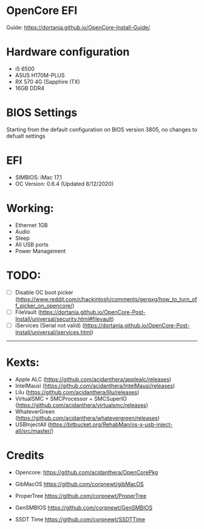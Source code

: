 # OpenCore EFI

Guide: https://dortania.github.io/OpenCore-Install-Guide/

# Hardware configuration
* i5 6500
* ASUS H170M-PLUS
* RX 570 4G (Sapphire ITX) 
* 16GB DDR4 

# BIOS Settings
Starting from the default configuration on BIOS version 3805, no changes to defualt settings

# EFI
- SIMBIOS: iMac 17,1 
- OC Version: 0.6.4 (Updated 8/12/2020)

# Working:
* Ethernet 1GB
* Audio
* Sleep
* All USB ports
* Power Management

# TODO:
- [ ] Disable OC boot picker (https://www.reddit.com/r/hackintosh/comments/gerpxg/how_to_turn_off_picker_on_opencore/)
- [ ] FileVault (https://dortania.github.io/OpenCore-Post-Install/universal/security.html#filevault)
- [ ] iServices (Serial not valid) (https://dortania.github.io/OpenCore-Post-Install/universal/iservices.html)

__________

# Kexts:
* Apple ALC (https://github.com/acidanthera/applealc/releases)
* IntelMausi (https://github.com/acidanthera/IntelMausi/releases)
* Lilu (https://github.com/acidanthera/lilu/releases)
* VirtualSMC + SMCProcessor + SMCSuperIO (https://github.com/acidanthera/virtualsmc/releases)
* WhateverGreen (https://github.com/acidanthera/whatevergreen/releases)
* USBInjectAll (https://bitbucket.org/RehabMan/os-x-usb-inject-all/src/master/)

# Credits
- Opencore: https://github.com/acidanthera/OpenCorePkg

- GibMacOS https://github.com/corpnewt/gibMacOS
- ProperTree https://github.com/corpnewt/ProperTree
- GenSMBIOS https://github.com/corpnewt/GenSMBIOS
- SSDT Time https://github.com/corpnewt/SSDTTime
